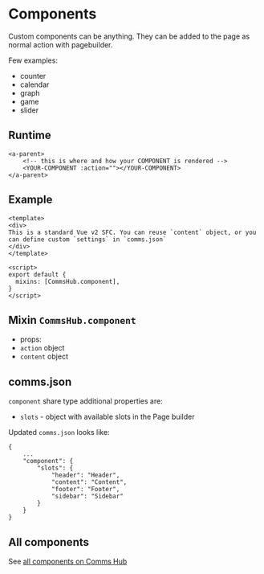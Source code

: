 # Components

Custom components can be anything. They can be added to the page as normal action with pagebuilder.

Few examples:

- counter
- calendar
- graph
- game
- slider

## Runtime

```
<a-parent>
    <!-- this is where and how your COMPONENT is rendered -->
    <YOUR-COMPONENT :action=""></YOUR-COMPONENT>
</a-parent>
```

## Example

```
<template>
<div>
This is a standard Vue v2 SFC. You can reuse `content` object, or you can define custom `settings` in `comms.json`
</div>
</template>

<script>
export default {
  mixins: [CommsHub.component],
}
</script>
```

## Mixin `CommsHub.component`

- props:
- `action` object
- `content` object

## comms.json

`component` share type additional properties are:

- `slots` - object with available slots in the Page builder

Updated `comms.json` looks like:

```
{
    ...
    "component": {
        "slots": {
            "header": "Header",
            "content": "Content",
            "footer": "Footer",
            "sidebar": "Sidebar"
        }
    }
}
```

## All components

See [all components on Comms Hub](https://hub.comms.dev/)

